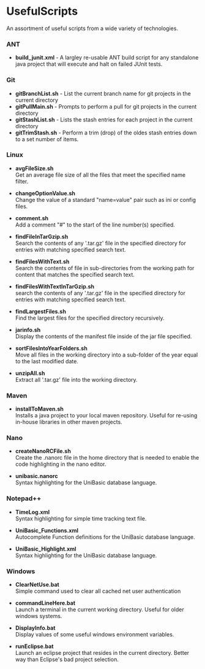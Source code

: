 # UsefulScripts
An assortment of useful scripts from a wide variety of technologies.

### ANT
- **build_junit.xml** - A largley re-usable ANT build script for any standalone java project that will execute and halt on failed JUnit tests.

### Git
- **gitBranchList.sh** - List the current branch name for git projects in the current directory
- **gitPullMain.sh** - Prompts to perform a pull for git projects in the current directory
- **gitStashList.sh** - Lists the stash entries for each project in the current directory
- **gitTrimStash.sh** - Perform a trim (drop) of the oldes stash entries down to a set number of items.

### Linux
- **avgFileSize.sh**  
Get an average file size of all the files that meet the specified name filter.

- **changeOptionValue.sh**  
Change the value of a standard "name=value" pair such as ini or config files.

- **comment.sh**  
Add a comment "#" to the start of the line number(s) specified.

- **findFileInTarGzip.sh**  
Search the contents of any '.tar.gz' file in the specified directory for entries with matching specified search text.

- **findFilesWithText.sh**  
Search the contents of file in sub-directories from the working path for content that matches the specified search text.

- **findFilesWithTextInTarGzip.sh**  
search the contents of any '.tar.gz' file in the specified directory for entries with matching specified search text.

- **findLargestFiles.sh**    
Find the largest files for the specified directory recursively.

- **jarinfo.sh**  
Display the contents of the manifest file inside of the jar file specified.

- **sortFilesIntoYearFolders.sh**  
Move all files in the working directory into a sub-folder of the year equal to the last modified date.

- **unzipAll.sh**  
Extract all '.tar.gz' file into the working directory.


### Maven  
- **installToMaven.sh**  
Installs a java project to your local maven repository. Useful for re-using in-house libraries in other maven projects.

### Nano
- **createNanoRCFile.sh**  
Create the .nanorc file in the home directory that is needed to enable the code highlighting in the nano editor.   

- **unibasic.nanorc**  
Syntax highlighting for the UniBasic database language.

### Notepad++
- **TimeLog.xml**  
Syntax highlighting for simple time tracking text file.

- **UniBasic_Functions.xml**  
Autocomplete Function definitions for the UniBasic database language.

- **UniBasic_Highlight.xml**  
Syntax highlighting for the UniBasic database language.


### Windows
- **ClearNetUse.bat**  
Simple command used to clear all cached net user authentication

- **commandLineHere.bat**  
Launch a terminal in the current working directory. Useful for older windows systems.

- **DisplayInfo.bat**  
Display values of some useful windows environment variables.

- **runEclipse.bat**  
Launch an eclipse project that resides in the current directory. Better way than Eclipse's bad project selection.
